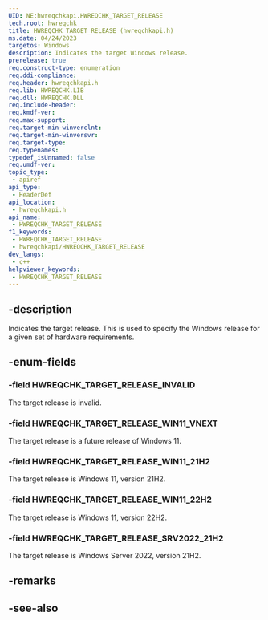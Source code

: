 ```yaml
---
UID: NE:hwreqchkapi.HWREQCHK_TARGET_RELEASE
tech.root: hwreqchk
title: HWREQCHK_TARGET_RELEASE (hwreqchkapi.h)
ms.date: 04/24/2023
targetos: Windows
description: Indicates the target Windows release.
prerelease: true
req.construct-type: enumeration
req.ddi-compliance: 
req.header: hwreqchkapi.h
req.lib: HWREQCHK.LIB
req.dll: HWREQCHK.DLL
req.include-header: 
req.kmdf-ver: 
req.max-support: 
req.target-min-winverclnt: 
req.target-min-winversvr: 
req.target-type: 
req.typenames: 
typedef_isUnnamed: false
req.umdf-ver: 
topic_type:
 - apiref
api_type:
 - HeaderDef
api_location:
 - hwreqchkapi.h
api_name:
 - HWREQCHK_TARGET_RELEASE
f1_keywords:
 - HWREQCHK_TARGET_RELEASE
 - hwreqchkapi/HWREQCHK_TARGET_RELEASE
dev_langs:
 - c++
helpviewer_keywords:
 - HWREQCHK_TARGET_RELEASE
---
```


## -description

Indicates the target release. This is used to specify the Windows release for a given set of hardware requirements.

## -enum-fields

### -field HWREQCHK_TARGET_RELEASE_INVALID

The target release is invalid.

### -field HWREQCHK_TARGET_RELEASE_WIN11_VNEXT

The target release is a future release of Windows 11.

### -field HWREQCHK_TARGET_RELEASE_WIN11_21H2

The target release is Windows 11, version 21H2.

### -field HWREQCHK_TARGET_RELEASE_WIN11_22H2

The target release is Windows 11, version 22H2.

### -field HWREQCHK_TARGET_RELEASE_SRV2022_21H2

The target release is Windows Server 2022, version 21H2.

## -remarks

## -see-also
